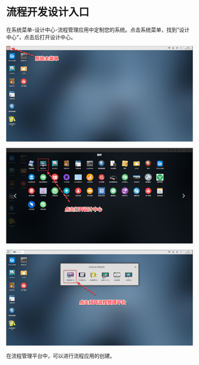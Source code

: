# 流程开发设计入口

在系统菜单-设计中心-流程管理应用中定制您的系统。点击系统菜单，找到“设计中心”，点击后打开设计中心。

![](../.gitbook/assets/image%20%2812%29.png)

![](../.gitbook/assets/image%20%2897%29.png)

![](../.gitbook/assets/image%20%2810%29.png)



在流程管理平台中，可以进行流程应用的创建。

